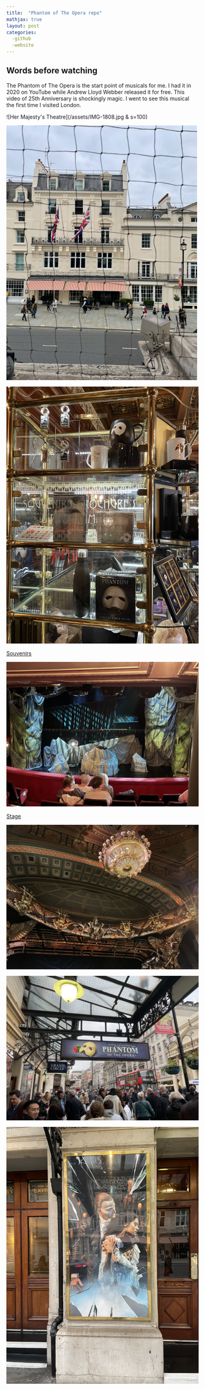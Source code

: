 ```yaml
---
title:  "Phantom of The Opera repo"
mathjax: true
layout: post
categories: 
  -github
  -website
---
```


## Words before watching

The Phantom of The Opera is the start point of musicals for me. I had it in 2020 on YouTube while Andrew Lloyd Webber released it for free. This video of 25th Anniversary is shockingly magic. I went to see this musical the first time I visited London.

![Her Majesty's Theatre](/assets/IMG-1808.jpg & s=100)

<img src="/assets/IMG-1808.jpg" width="500" alt="Her Majesty.s Theatre">

![Souvenirs](/assets/IMG-1809.jpg)

[Souvenirs](/assets/IMG-1809.jpg)

![Stage](/assets/IMG-1810.jpg)

[Stage](/assets/IMG-1810.jpg)

![The Chandelier](/assets/IMG-1812.jpg)

![On the street](/assets/IMG-1815.jpg)

![Post](/assets/IMG-1820.jpg)
